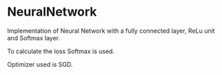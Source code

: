# NeuralNetwork

Implementation of Neural Network with a fully connected layer, ReLu unit and Softmax layer.

To calculate the loss Softmax is used.

Optimizer used is SGD.

